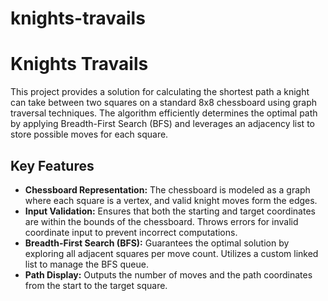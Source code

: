 # knights-travails

# Knights Travails

This project provides a solution for calculating the shortest path a knight can take between two squares on a standard 8x8 chessboard using graph traversal techniques. The algorithm efficiently determines the optimal path by applying Breadth-First Search (BFS) and leverages an adjacency list to store possible moves for each square.

## Key Features
- **Chessboard Representation:** The chessboard is modeled as a graph where each square is a vertex, and valid knight moves form the edges.
- **Input Validation:** Ensures that both the starting and target coordinates are within the bounds of the chessboard. Throws errors for invalid coordinate input to prevent incorrect computations.
- **Breadth-First Search (BFS):** Guarantees the optimal solution by exploring all adjacent squares per move count. Utilizes a custom linked list to manage the BFS queue.
- **Path Display:** Outputs the number of moves and the path coordinates from the start to the target square.

